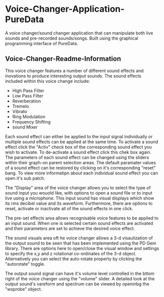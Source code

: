 # Voice-Changer-Application-PureData
A voice changer/sound changer application that can manipulate both live sounds and pre-recorded sounds/songs. Built using the graphical programming interface of PureData.

## Voice-Changer-Readme-Information

This voice changer features a number of different sound effects and inovations to produce interesting output sounds.
The sound effects included within this voice change include:

* High Pass Filter
* Low Pass Filter
* Reverberation
* Tremelo
* Vibrato
* Ring Modulation
* Frequency Shifting
* sound Mixer

Each sound effect can either be applied to the input signal individually or multiple sound effects can be applied at the 
same time. To activate a sound effect click the "Activ" check box of the corresponding sound effect you wish to activate.
To de-activate a sound effect click this chek box again. The parameters of each sound effect can be changed using the
sliders within their graph-on parent selection areas. The default paramater values of a sound effect can be restored by 
clicking on it's corresponding "reset" bang. To view more informatipn about each individual sound effect you can open it's
sub patch.

The "Display" area of the voice changer allows you to select the type of sound input you wouold like, with options to open a 
sound file or to input live using a microphone. This input sound has visual displays which show its rms decibel value and its
waveform. Furthermore, there are options to reset, activate or inactivate all of the sound effects in one click.

The pre-set effects area allows recognisable voice features to be applied to an input sound. When one is selected certain 
sound effects are activated and their parameters are set to achieve the desired voice effect.

The sound visuals area oft he voice changer allows a 3-d visaulization of the output sound to be seen that has been implemented using the 
PD Gem library. There are options here to open/close the visual window and settings to specify the x,y and z rotational
co-ordinates of the 3-d object. Alternatively you can select the auto-rotate property by clicking the "autorotate" toggle.

The output sound signal can have it's volume level controlled in the bttom right of the voice changer using the "volume" slider.
A detailed look at the output sound's vareform and spectrum can be viewed by openinbg the "wsprobe" object.




